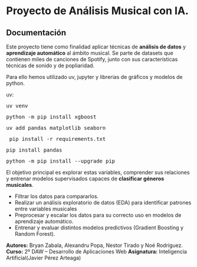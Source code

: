 # Proyecto de Análisis Musical con IA.

## Documentación
Este proyecto tiene como finalidad aplicar técnicas de **análisis de datos** y **aprendizaje automático** al ámbito musical.
Se parte de datasets que contienen miles de canciones de Spotify, junto con sus características técnicas de sonido y de popliaridad.

Para ello hemos utilizado uv, jupyter y librerias de gráficos y modelos de python.

uv:
<pre>uv venv</pre>
<pre>python -m pip install xgboost</pre>
<pre>uv add pandas matplotlib seaborn</pre>
<pre> pip install -r requirements.txt</pre>
<pre>pip install pandas</pre>
<pre>python -m pip install --upgrade pip</pre>

El objetivo principal es explorar estas variables, comprender sus relaciones y entrenar modelos supervisados capaces de **clasificar géneros musicales**.

<ul>
<li>Filtrar los datos para compararlos.</li>
<li>Realizar un análisis exploratorio de datos (EDA) para identificar patrones entre variables musicales</li>
<li>Preprocesar y escalar los datos para su correcto uso en modelos de aprendizaje automático.</li>
<li>Entrenar y evaluar distintos modelos predictivos (Gradient Boosting y Random Forest).</li>
</ul>

**Autores:** Bryan Zabala, Alexandru Popa, Nestor Tirado y Noé Rodríguez.
**Curso:** 2º DAW – Desarrollo de Aplicaciones Web
**Asignatura:** Inteligencia Artificial(Javier Pérez Arteaga)

